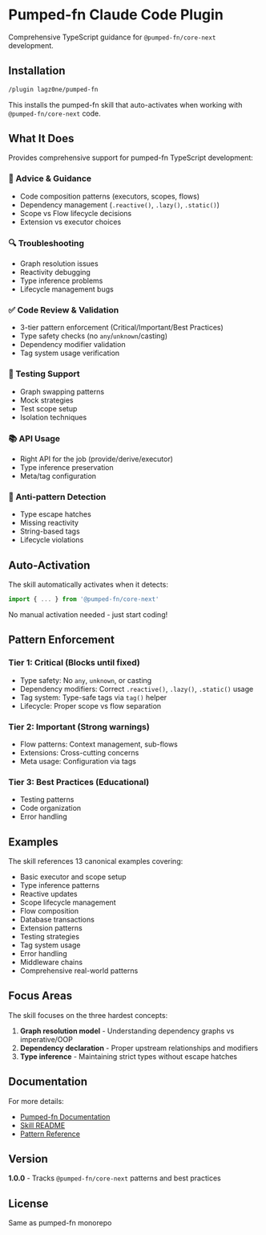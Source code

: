 # Pumped-fn Claude Code Plugin

Comprehensive TypeScript guidance for `@pumped-fn/core-next` development.

## Installation

```bash
/plugin lagz0ne/pumped-fn
```

This installs the pumped-fn skill that auto-activates when working with `@pumped-fn/core-next` code.

## What It Does

Provides comprehensive support for pumped-fn TypeScript development:

### 🎯 Advice & Guidance
- Code composition patterns (executors, scopes, flows)
- Dependency management (`.reactive()`, `.lazy()`, `.static()`)
- Scope vs Flow lifecycle decisions
- Extension vs executor choices

### 🔍 Troubleshooting
- Graph resolution issues
- Reactivity debugging
- Type inference problems
- Lifecycle management bugs

### ✅ Code Review & Validation
- 3-tier pattern enforcement (Critical/Important/Best Practices)
- Type safety checks (no `any`/`unknown`/casting)
- Dependency modifier validation
- Tag system usage verification

### 🧪 Testing Support
- Graph swapping patterns
- Mock strategies
- Test scope setup
- Isolation techniques

### 📚 API Usage
- Right API for the job (provide/derive/executor)
- Type inference preservation
- Meta/tag configuration

### 🚫 Anti-pattern Detection
- Type escape hatches
- Missing reactivity
- String-based tags
- Lifecycle violations

## Auto-Activation

The skill automatically activates when it detects:
```typescript
import { ... } from '@pumped-fn/core-next'
```

No manual activation needed - just start coding!

## Pattern Enforcement

### Tier 1: Critical (Blocks until fixed)
- Type safety: No `any`, `unknown`, or casting
- Dependency modifiers: Correct `.reactive()`, `.lazy()`, `.static()` usage
- Tag system: Type-safe tags via `tag()` helper
- Lifecycle: Proper scope vs flow separation

### Tier 2: Important (Strong warnings)
- Flow patterns: Context management, sub-flows
- Extensions: Cross-cutting concerns
- Meta usage: Configuration via tags

### Tier 3: Best Practices (Educational)
- Testing patterns
- Code organization
- Error handling

## Examples

The skill references 13 canonical examples covering:
- Basic executor and scope setup
- Type inference patterns
- Reactive updates
- Scope lifecycle management
- Flow composition
- Database transactions
- Extension patterns
- Testing strategies
- Tag system usage
- Error handling
- Middleware chains
- Comprehensive real-world patterns

## Focus Areas

The skill focuses on the three hardest concepts:

1. **Graph resolution model** - Understanding dependency graphs vs imperative/OOP
2. **Dependency declaration** - Proper upstream relationships and modifiers
3. **Type inference** - Maintaining strict types without escape hatches

## Documentation

For more details:
- [Pumped-fn Documentation](https://github.com/lagz0ne/pumped-fn/tree/main/docs)
- [Skill README](../.claude/skills/pumped-fn-typescript/README.md)
- [Pattern Reference](../.claude/skills/pumped-fn-typescript/pattern-reference.md)

## Version

**1.0.0** - Tracks `@pumped-fn/core-next` patterns and best practices

## License

Same as pumped-fn monorepo
